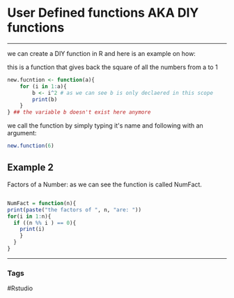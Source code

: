 # User Defined functions AKA DIY functions 
---

we can create a DIY function in R and here is an example on how: 

this is a function that gives back the square of all the numbers from a to 1 

``` R 
new.fucntion <- function(a){
	for (i in 1:a){
		b <- i^2 # as we can see b is only declaered in this scope 
		print(b)
	}
} ## the variable b doesn't exist here anymore 
```

we call the function by simply  typing it's name and following with an argument: 

```R
new.function(6)
```

## Example 2 
Factors of a Number: as we can see the function is called NumFact. 
``` R 

NumFact = function(n){
print(paste("the factors of ", n, "are: "))
for(i in 1:n){
  if ((n %% i ) == 0){
    print(i)
    }
  }
}

```


---
### Tags 
#Rstudio 
